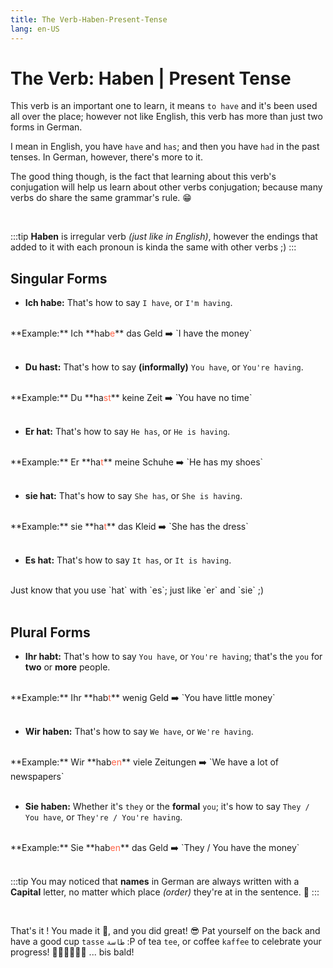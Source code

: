 ```yaml
---
title: The Verb-Haben-Present-Tense
lang: en-US
---
```

# The Verb: Haben | Present Tense

This verb is an important one to learn, it means `to have` and it's been used all over the place; however not like English, this verb has more than just two forms in German.

I mean in English, you have `have` and `has`; and then you have `had` in the past tenses. In German, however, there's more to it.

The good thing though, is the fact that learning about this verb's conjugation will help us learn about other verbs conjugation; because many verbs do share the same grammar's rule. 😁

<!-- :::tip
Before going any further, let's learn two things about verbs. **The first thing** is the fact that all verbs have a `Stem`, which is the main part of a verb to which endings are added; it's something like `الفعل المجرد` in Arabic; *(ex. go, move, ..etc.)*. **The second thing** is that all verbs have an `Infinitive` form, which is `المصدر` or `جذر الفعل` in Arabic; *(ex. to wait, to go .. etc.)*.

With that's out of the way, let's continue with the verb **haben**; shall we? ;)
::: -->

<br />

:::tip
**Haben** is irregular verb *(just like in English)*, however the endings that added to it with each pronoun is kinda the same with other verbs ;)
:::

## Singular Forms

- **Ich habe:** That's how to say `I have`, or `I'm having`.
<br />
**Example:** Ich **hab<span class="tomato">e</span>** das Geld ➡️ `I have the money`
<br /><br />

- **Du hast:** That's how to say **(informally)** `You have`, or `You're having`.
<br />
**Example:** Du **ha<span class="tomato">st</span>** keine Zeit ➡️ `You have no time`
<br /><br />

- **Er hat:** That's how to say `He has`, or `He is having`.
<br />
**Example:** Er **ha<span class="tomato">t</span>** meine Schuhe ➡️ `He has my shoes`
<br /><br />

- **sie hat:** That's how to say `She has`, or `She is having`.
<br />
**Example:** sie **ha<span class="tomato">t</span>** das Kleid ➡️ `She has the dress`
<br /><br />

- **Es hat:** That's how to say `It has`, or `It is having`.
<br />
Just know that you use `hat` with `es`; just like `er` and `sie` ;)
<br /><br />


## Plural Forms

- **Ihr habt:** That's how to say `You have`, or `You're having`; that's the `you` for **two** or **more** people.
<br />
**Example:** Ihr **hab<span class="tomato">t</span>** wenig Geld ➡️ `You have little money`
<br /><br />

- **Wir haben:** That's how to say `We have`, or `We're having`.
<br />
**Example:** Wir **hab<span class="tomato">en</span>** viele Zeitungen ➡️ `We have a lot of newspapers`
<br /><br />


- **Sie haben:** Whether it's `they` or the **formal** `you`; it's how to say `They / You have`, or `They're / You're having`.
<br />
**Example:** Sie **hab<span class="tomato">en</span>** das Geld ➡️ `They / You have the money`
<br /><br />


:::tip
You may noticed that **names** in German are always written with a **Capital** letter, no matter which place *(order)* they're at in the sentence. 👻
:::

<br />

That's it ! You made it 🎉, and you did great! 😎 Pat yourself on the back and have a good cup `tasse` `طاسة` :P of tea `tee`, or coffee `kaffee` to celebrate your progress! 🕺💃💃💃💃🕺 ... bis bald!



<style>
    .tomato {color: tomato}
</style>